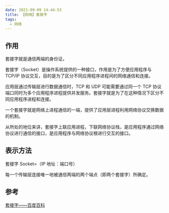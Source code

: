 ```yaml
---
date: 2021-09-09 14:44:53
title: 【网络】套接字
tags:
  - 网络
---
```


## 作用

套接字就是通信两端的身份证。

套接字（Socket）是操作系统提供的一种接口，作用是为了方便应用程序与 TCP/IP 协议交互，目的是为了区分不同应用程序进程间的网络通信和连接。

应用层通过传输层进行数据通信时，TCP 和 UDP 可能需要通过同一个 TCP 协议端口同时为多个应用程序进程提供并发服务。套接字就是为了在这种情况下区分不同应用程序进程和连接。

一个套接字就是网络上进程通信的一端，提供了应用层进程利用网络协议交换数据的机制。

从所处的地位来讲，套接字上联应用进程，下联网络协议栈，是应用程序通过网络协议进行通信的接口，是应用程序与网络协议根进行交互的接口。

## 表示方法

套接字 Socket=（IP 地址：端口号）

每一个传输层连接唯一地被通信两端的两个端点（即两个套接字）所确定。

## 参考

[套接字——百度百科](https://baike.baidu.com/item/%E5%A5%97%E6%8E%A5%E5%AD%97/9637606?fr=aladdin)
